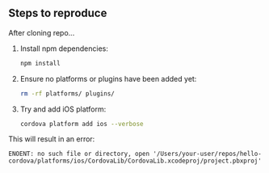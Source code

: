 ## Steps to reproduce

After cloning repo...

1. Install npm dependencies:
    ```bash
    npm install
    ```
2. Ensure no platforms or plugins have been added yet:
    ```bash
    rm -rf platforms/ plugins/
    ```
3. Try and add iOS platform:
    ```bash
    cordova platform add ios --verbose
    ```

This will result in an error:
```
ENOENT: no such file or directory, open '/Users/your-user/repos/hello-cordova/platforms/ios/CordovaLib/CordovaLib.xcodeproj/project.pbxproj'
```
